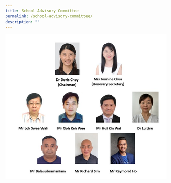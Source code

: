 ```yaml
---
title: School Advisory Committee
permalink: /school-advisory-committee/
description: ""
---
```

<img src="/images/SAC 2023 (1).jpg">